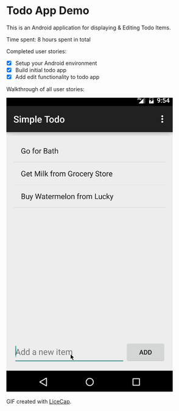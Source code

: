 # Todo App Demo
This is an Android application for displaying & Editing Todo Items.

Time spent: 8 hours spent in total

Completed user stories:

 * [x] Setup your Android environment
 * [x] Build initial todo app
 * [x] Add edit functionality to todo app

Walkthrough of all user stories:

![Video Walkthrough](TodoAppWalkThrough.gif)

GIF created with [LiceCap](http://www.cockos.com/licecap/).
